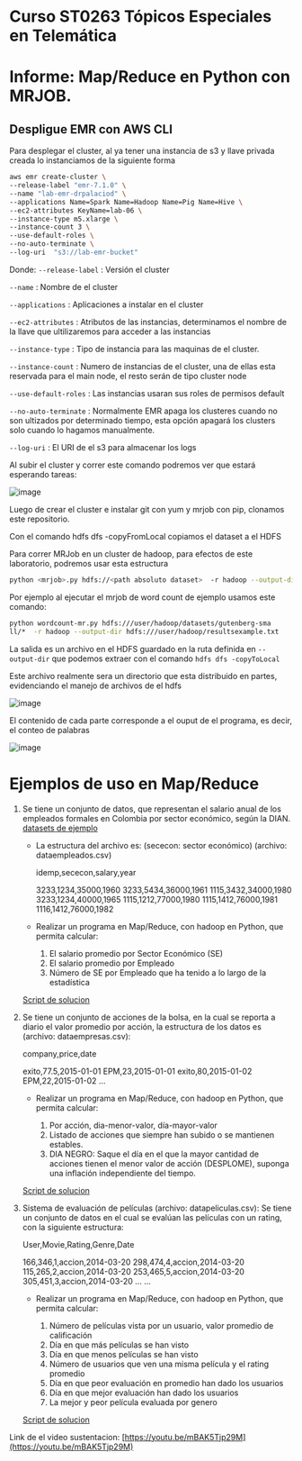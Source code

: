 # Curso ST0263 Tópicos Especiales en Telemática
# Informe: Map/Reduce en Python con MRJOB.

## Despligue EMR con AWS CLI

Para desplegar el cluster, al ya tener una instancia de s3 y llave privada creada lo instanciamos de la siguiente forma

```sh
aws emr create-cluster \
--release-label "emr-7.1.0" \
--name "lab-emr-drpalaciod" \
--applications Name=Spark Name=Hadoop Name=Pig Name=Hive \
--ec2-attributes KeyName=lab-06 \
--instance-type m5.xlarge \
--instance-count 3 \
--use-default-roles \
--no-auto-terminate \
--log-uri  "s3://lab-emr-bucket"
```
Donde:
```--release-label``` : Versión el cluster

```--name``` : Nombre de el cluster

```--applications``` : Aplicaciones a instalar en el cluster

```--ec2-attributes``` : Atributos de las instancias, determinamos el nombre de la llave que ultilizaremos para acceder a las instancias

```--instance-type``` : Tipo de instancia para las maquinas de el cluster.

```--instance-count``` : Numero de instancias de el cluster, una de ellas esta reservada para el main node, el resto serán de tipo cluster node

```--use-default-roles``` : Las instancias usaran sus roles de permisos default

```--no-auto-terminate``` : Normalmente EMR apaga los clusteres cuando no son ultizados por determinado tiempo, esta opción apagará los clusters solo cuando lo hagamos manualmente.


```--log-uri``` : El URI de el s3 para almacenar los logs

Al subir el cluster y correr este comando podremos ver que estará esperando tareas: 

![image](https://github.com/DanielPalacios05/Laboratorio-N6-MapReduce/assets/82727314/3b1826bb-8611-45ca-b710-be4a46072938)


Luego de crear el cluster e instalar git con yum y mrjob con pip, clonamos este repositorio.

Con el comando hdfs dfs -copyFromLocal copiamos el dataset a el HDFS

Para correr MRJob en un cluster de hadoop, para efectos de este laboratorio, podremos usar esta estructura

```sh
python <mrjob>.py hdfs://<path absoluto dataset>  -r hadoop --output-dir hdfs://<path absoluto donde se guardará el output>
```

Por ejemplo al ejecutar el mrjob de word count de ejemplo usamos este comando:
```sh
python wordcount-mr.py hdfs:///user/hadoop/datasets/gutenberg-sma
ll/*  -r hadoop --output-dir hdfs:///user/hadoop/resultsexample.txt
```

La salida es un archivo en el HDFS guardado en la ruta definida en ```--output-dir``` que podemos extraer con el comando ```hdfs dfs -copyToLocal```

Este archivo realmente sera un directorio que esta distribuido en partes, evidenciando el manejo de archivos de el hdfs

![image](https://github.com/DanielPalacios05/Laboratorio-N6-MapReduce/assets/82727314/39bdffe0-b48c-4374-a6e4-7c18c5fd8276)

El contenido de cada parte corresponde a el ouput de el programa, es decir, el conteo de palabras

![image](https://github.com/DanielPalacios05/Laboratorio-N6-MapReduce/assets/82727314/b8d0a17d-c6c2-4732-b81e-eba7637d1ca0)


# Ejemplos de uso en Map/Reduce

1. Se tiene un conjunto de datos, que representan el salario anual de los empleados formales en Colombia por sector económico, según la DIAN. [datasets de ejemplo](../datasets/otros)

    *  La estructura del archivo es: (sececon: sector económico) (archivo: dataempleados.csv)

        idemp,sececon,salary,year

        3233,1234,35000,1960
        3233,5434,36000,1961
        1115,3432,34000,1980
        3233,1234,40000,1965
        1115,1212,77000,1980
        1115,1412,76000,1981
        1116,1412,76000,1982

    *  Realizar un programa en Map/Reduce, con hadoop en Python, que permita calcular:

        1. El salario promedio por Sector Económico (SE)
        2. El salario promedio por Empleado
        3. Número de SE por Empleado que ha tenido a lo largo de la estadística
     
   [Script de solucion](employee_jobs.py)

2. Se tiene un conjunto de acciones de la bolsa, en la cual se reporta a diario el valor promedio por acción, la estructura de los datos es (archivo: dataempresas.csv):

    company,price,date

    exito,77.5,2015-01-01
    EPM,23,2015-01-01
    exito,80,2015-01-02
    EPM,22,2015-01-02
    …

    * Realizar un programa en Map/Reduce, con hadoop en Python, que permita calcular:

        1. Por acción, dia-menor-valor, día-mayor-valor
        2. Listado de acciones que siempre han subido o se mantienen estables.
        3. DIA NEGRO: Saque el día en el que la mayor cantidad de acciones tienen el menor valor de acción (DESPLOME), suponga una inflación independiente del tiempo.
     
   [Script de solucion](stock_analysis.py)

3. Sistema de evaluación de películas (archivo: datapeliculas.csv): Se tiene un conjunto de datos en el cual se evalúan las películas con un rating, con la siguiente estructura:

    User,Movie,Rating,Genre,Date

    166,346,1,accion,2014-03-20
    298,474,4,accion,2014-03-20
    115,265,2,accion,2014-03-20
    253,465,5,accion,2014-03-20
    305,451,3,accion,2014-03-20
    …
    …

    * Realizar un programa en Map/Reduce, con hadoop en Python, que permita calcular:

        1. Número de películas vista por un usuario, valor promedio de calificación
        2. Día en que más películas se han visto
        3. Día en que menos películas se han visto
        4. Número de usuarios que ven una misma película y el rating promedio
        5. Día en que peor evaluación en promedio han dado los usuarios
        6. Día en que mejor evaluación han dado los usuarios
        7. La mejor y peor película evaluada por genero
           
   [Script de solucion](movie_analysis.py)

Link de el video sustentacion: [https://youtu.be/mBAK5Tjp29M](https://youtu.be/mBAK5Tjp29M)


